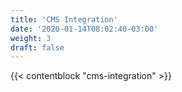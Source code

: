 ```yaml
---
title: 'CMS Integration'
date: '2020-01-14T08:02:40-03:00'
weight: 3
draft: false
---
```


{{< contentblock "cms-integration" >}}
